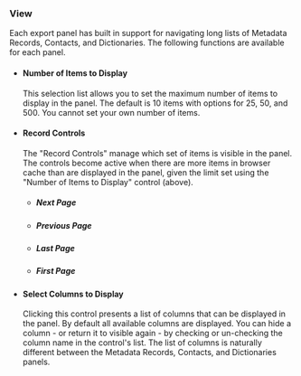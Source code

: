 ### View

Each export panel has built in support for navigating long lists of <span class="md-panel">Metadata Records</span>, <span class="md-panel"> Contacts</span>, and <span class="md-panel"> Dictionaries</span>.  The following functions are available for each panel.

  * #### Number of Items to Display
  
    This selection list allows you to set the maximum number of items to display in the panel.  The default is 10 items with options for 25, 50, and 500.  You cannot set your own number of items.
    
  * #### Record Controls
  
    The "Record Controls" manage which set of items is visible in the panel.  The controls become active when there are more items in browser cache than are displayed in the panel, given the limit set using the "Number of Items to Display" control (above).

    * ##### <i class="fa fa-forward"> </i> Next Page
  
    * ##### <i class="fa fa-backward"> </i> Previous Page
  
    * ##### <i class="fa fa-fast-forward"> </i> Last Page
  
    * ##### <i class="fa fa-fast-backward"> </i> First Page
    
  * #### Select Columns to Display
  
    Clicking this control presents a list of columns that can be displayed in the panel.  By default all available columns are displayed.  You can hide a column - or return it to visible again - by checking or un-checking the column name in the control's list.  The list of columns is naturally different between the <span class="md-panel">Metadata Records</span>, <span class="md-panel">Contacts</span>, and <span class="md-panel">Dictionaries</span> panels.
    